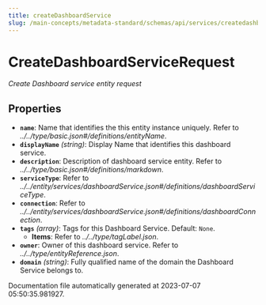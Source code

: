 ```yaml
---
title: createDashboardService
slug: /main-concepts/metadata-standard/schemas/api/services/createdashboardservice
---
```


# CreateDashboardServiceRequest

*Create Dashboard service entity request*

## Properties

- **`name`**: Name that identifies the this entity instance uniquely. Refer to *../../type/basic.json#/definitions/entityName*.
- **`displayName`** *(string)*: Display Name that identifies this dashboard service.
- **`description`**: Description of dashboard service entity. Refer to *../../type/basic.json#/definitions/markdown*.
- **`serviceType`**: Refer to *../../entity/services/dashboardService.json#/definitions/dashboardServiceType*.
- **`connection`**: Refer to *../../entity/services/dashboardService.json#/definitions/dashboardConnection*.
- **`tags`** *(array)*: Tags for this Dashboard Service. Default: `None`.
  - **Items**: Refer to *../../type/tagLabel.json*.
- **`owner`**: Owner of this dashboard service. Refer to *../../type/entityReference.json*.
- **`domain`** *(string)*: Fully qualified name of the domain the Dashboard Service belongs to.


Documentation file automatically generated at 2023-07-07 05:50:35.981927.
